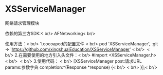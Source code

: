 # XSServiceManager
网络请求管理模块

依赖的第三方SDK:< br/>
 AFNetworking< br/>

使用方法：< br/>
1.cocoapod的配置文件 < br/>
  pod 'XSServiceManager', :git => 'https://github.com/xingshuaiEducation/XSServiceManager' < br/>
  < br/>
2.在需要使用的地方引入头文件：< br/>
  #import <XSServiceManager.h>  < br/>
  < br/>
3.使用代码： < br/>
  [XSServiceManager post:请求URL params:参数字典 completion:^(Response *response) {< br/>
        < br/>
    }];< br/>
